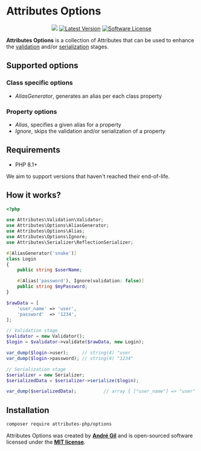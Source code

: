 # Attributes Options

<p align="center">
    <a href="https://codecov.io/gh/Attributes-PHP/options"><img src="https://codecov.io/gh/Attributes-PHP/options/graph/badge.svg?token=J2kqNp5cho"/></a>
    <a href="https://packagist.org/packages/Attributes-PHP/options"><img alt="Latest Version" src="https://img.shields.io/packagist/v/Attributes-PHP/options"></a>
    <a href="https://packagist.org/packages/Attributes-PHP/options"><img alt="Software License" src="https://img.shields.io/badge/Licence-MIT-brightgreen"></a>
</p>

**Attributes Options** is a collection of Attributes that can be used to enhance the [validation](https://github.com/Attributes-PHP/validation)
and/or [serialization](https://github.com/Attributes-PHP/serializer) stages.

## Supported options

### Class specific options

- *AliasGenerator*, generates an alias per each class property

### Property options

- *Alias*, specifies a given alias for a property
- *Ignore*, skips the validation and/or serialization of a property

## Requirements

- PHP 8.1+

We aim to support versions that haven't reached their end-of-life.

## How it works?

```php
<?php

use Attributes\Validation\Validator;
use Attributes\Options\AliasGenerator;
use Attributes\Options\Alias;
use Attributes\Options\Ignore;
use Attributes\Serializer\ReflectionSerializer;

#[AliasGenerator('snake')]
class Login
{
    public string $userName;

    #[Alias('password'), Ignore(validation: false)]
    public string $myPassword;
}

$rawData = [
    'user_name' => 'user',
    'password'  => '1234',
];

// Validation stage
$validator = new Validator();
$login = $validator->validate($rawData, new Login);

var_dump($login->user);     // string(4) "user
var_dump($login->password); // string(4) "1234"

// Serialization stage
$serializer = new Serializer;
$serializedData = $serializer->serialize($login);

var_dump($serializedData);          // array { ["user_name"] => "user" }
```

## Installation

```bash
composer require attributes-php/options
```

Attributes Options was created by **[André Gil](https://www.linkedin.com/in/andre-gil/)** and is open-sourced software licensed under the **[MIT license](https://opensource.org/licenses/MIT)**.
